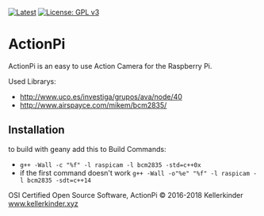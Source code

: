 [![Latest](https://img.shields.io/github/release/Seil0/ActionPi/all.svg?style=flat-square)](https://github.com/Seil0ActionPi/releases)
[![License: GPL v3](https://img.shields.io/badge/License-GPL%20v3-blue.svg?style=flat-square)](https://www.gnu.org/licenses/gpl-3.0)

# ActionPi

ActionPi is an easy to use Action Camera for the Raspberry Pi.

Used Librarys:     
- http://www.uco.es/investiga/grupos/ava/node/40   
- http://www.airspayce.com/mikem/bcm2835/

## Installation

to build with geany add this to Build Commands:    
-  `g++ -Wall -c "%f" -l raspicam -l bcm2835 -std=c++0x`   
- if the first command doesn't work `g++ -Wall -o"%e" "%f" -l raspicam -l bcm2835 -sdt=c++14`

OSI Certified Open Source Software, ActionPi © 2016-2018 Kellerkinder www.kellerkinder.xyz
